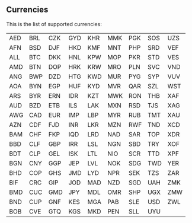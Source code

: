 

## Currencies
This is the list of supported currencies:

|     |     |     |     |     |     |     |     |     |
|-----|-----|-----|-----|-----|-----|-----|-----|-----|
| AED | BRL | CZK | GYD | KHR | MMK | PGK | SOS | UZS |
| AFN | BSD | DJF | HKD | KMF | MNT | PHP | SRD | VEF |
| ALL | BTC | DKK | HNL | KPW | MOP | PKR | STD | VES |
| AMD | BTN | DOP | HRK | KRW | MRO | PLN | SVC | VND |
| ANG | BWP | DZD | HTG | KWD | MUR | PYG | SYP | VUV |
| AOA | BYN | EGP | HUF | KYD | MVR | QAR | SZL | WST |
| ARS | BYR | ERN | IDR | KZT | MWK | RON | THB | XAF |
| AUD | BZD | ETB | ILS | LAK | MXN | RSD | TJS | XAG |
| AWG | CAD | EUR | IMP | LBP | MYR | RUB | TMT | XAU |
| AZN | CDF | FJD | INR | LKR | MZN | RWF | TND | XCD |
| BAM | CHF | FKP | IQD | LRD | NAD | SAR | TOP | XDR |
| BBD | CLF | GBP | IRR | LSL | NGN | SBD | TRY | XOF |
| BDT | CLP | GEL | ISK | LTL | NIO | SCR | TTD | XPF |
| BGN | CNY | GGP | JEP | LVL | NOK | SDG | TWD | YER |
| BHD | COP | GHS | JMD | LYD | NPR | SEK | TZS | ZAR |
| BIF | CRC | GIP | JOD | MAD | NZD | SGD | UAH | ZMK |
| BMD | CUC | GMD | JPY | MDL | OMR | SHP | UGX | ZMW |
| BND | CUP | GNF | KES | MGA | PAB | SLE | USD | ZWL |
| BOB | CVE | GTQ | KGS | MKD | PEN | SLL | UYU |     |
